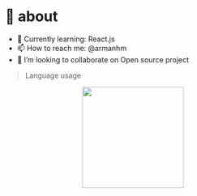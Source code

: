 # 🚀 about
- 🌱 Currently learning: React.js
- 📫 How to reach me: @armanhm
- 👯 I’m looking to collaborate on Open source project



> Language usage

<div align="center">
    <img height="200px" src="https://github-readme-stats-api-holic-x.vercel.app/api/top-langs/?username=armanhm-x&theme=gruvbox_light&layout=compact"/>
</div>

<!--
**armanhm/armanhm** is a ✨ _special_ ✨ repository because its `README.md` (this file) appears on your GitHub profile.

Here are some ideas to get you started:

- 🔭 I’m currently working on ...
- 🌱 I’m currently learning ...
- 👯 I’m looking to collaborate on ...
- 🤔 I’m looking for help with ...
- 💬 Ask me about ...
- 📫 How to reach me: ...
- 😄 Pronouns: ...
- ⚡ Fun fact: ...
-->

